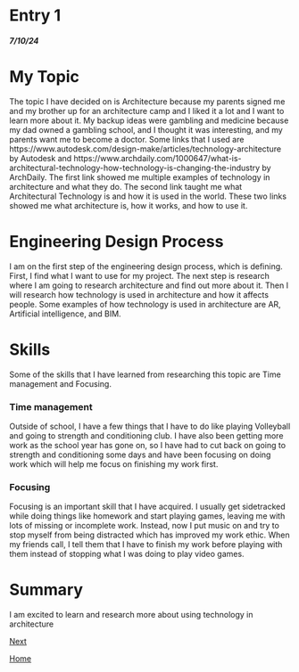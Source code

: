 # Entry 1
##### 7/10/24
<h1>My Topic</h1>
The topic I have decided on is Architecture because my parents signed me and my brother up for an architecture camp and I liked it a lot and I want to learn more about it. My backup ideas were gambling and medicine because my dad owned a gambling school, and I thought it was interesting, and my parents want me to become a doctor. Some links that I used are https://www.autodesk.com/design-make/articles/technology-architecture by Autodesk and https://www.archdaily.com/1000647/what-is-architectural-technology-how-technology-is-changing-the-industry by ArchDaily. The first link showed me multiple examples of technology in architecture and what they do. The second link taught me what Architectural Technology is and how it is used in the world. These two links showed me what architecture is, how it works, and how to use it.
<h1>Engineering Design Process</h1>
I am on the first step of the engineering design process, which is defining. First, I find what I want to use for my project. The next step is research where I am going to research architecture and find out more about it. Then I will research how technology is used in architecture and how it affects people. Some examples of how technology is used in architecture are AR, Artificial intelligence, and BIM.
<h1>Skills</h1>
Some of the skills that I have learned from researching this topic are Time management and Focusing.
<h3>Time management</h3>
Outside of school, I have a few things that I have to do like playing Volleyball and going to strength and conditioning club. I have also been getting more work as the school year has gone on, so I have had to cut back on going to strength and conditioning some days and have been focusing on doing work which will help me focus on finishing my work first.
<h3>Focusing</h3>
Focusing is an important skill that I have acquired. I usually get sidetracked while doing things like homework and start playing games, leaving me with lots of missing or incomplete work. Instead, now I put music on and try to stop myself from being distracted which has improved my work ethic. When my friends call, I tell them that I have to finish my work before playing with them instead of stopping what I was doing to play video games.
<h1>Summary</h1>
I am excited to learn and research more about using technology in architecture<br>

[Next](entry02.md)

[Home](../README.md)
